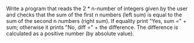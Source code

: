 Write a program that reads the 2 * n-number of integers given by the user and checks that the sum of the first n numbers (left sum) is equal to the sum of the second n numbers (right sum). If equality print "Yes, sum =" + sum; otherwise it prints "No, diff =" + the difference. The difference is calculated as a positive number (by absolute value).
